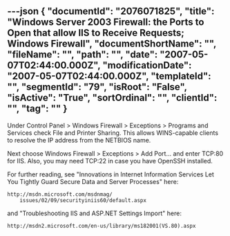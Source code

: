 ---json
{
  "documentId": "2076071825",
  "title": "Windows Server 2003 Firewall: the Ports to Open that allow IIS to Receive Requests; Windows Firewall",
  "documentShortName": "",
  "fileName": "",
  "path": "",
  "date": "2007-05-07T02:44:00.000Z",
  "modificationDate": "2007-05-07T02:44:00.000Z",
  "templateId": "",
  "segmentId": "79",
  "isRoot": "False",
  "isActive": "True",
  "sortOrdinal": "",
  "clientId": "",
  "tag": ""
}
---

Under Control Panel &gt; Windows Firewall &gt; Exceptions &gt; Programs and Services check File and Printer Sharing. This allows WINS-capable clients to resolve the IP address from the NETBIOS name.

Next choose Windows Firewall &gt; Exceptions &gt; Add Port... and enter TCP:80 for IIS. Also, you may need TCP:22 in case you have OpenSSH installed.

For further reading, see &quot;Innovations in Internet Information Services Let You Tightly Guard Secure Data and Server Processes&quot; here:

    http://msdn.microsoft.com/msdnmag/
        issues/02/09/securityiniis60/default.aspx

and &quot;Troubleshooting IIS and ASP.NET Settings Import&quot; here:

    http://msdn2.microsoft.com/en-us/library/ms182001(VS.80).aspx
